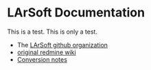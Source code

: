 
# LArSoft Documentation

This is a test.  This is only a test.

* The [LArSoft github organization](https://github.com/LArSoft)
* [original redmine wiki](https://cdcvs.fnal.gov/redmine/projects/larsoft/wiki)
* [Conversion notes](notes.md)

